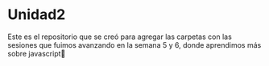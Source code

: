 # Unidad2
Este es el repositorio que se creó para agregar las carpetas con las sesiones que fuimos avanzando en la semana 5 y 6, donde aprendimos más sobre javascript🤩